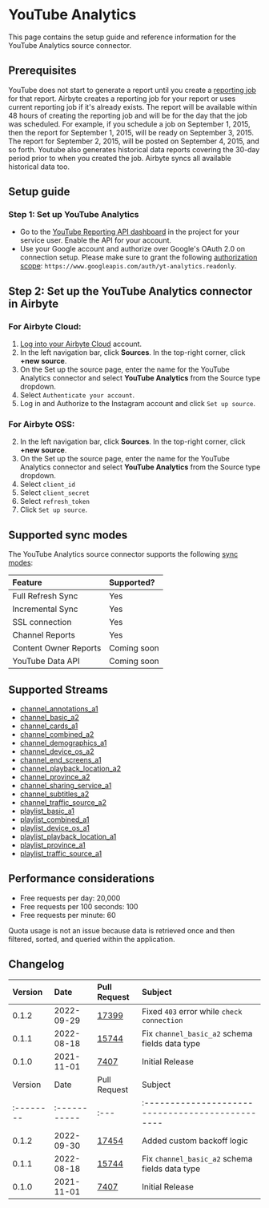 # YouTube Analytics

This page contains the setup guide and reference information for the YouTube Analytics source connector.

## Prerequisites

YouTube does not start to generate a report until you create a [reporting job](https://developers.google.com/youtube/reporting/v1/reports#step-3:-create-a-reporting-job) for that report. 
Airbyte creates a reporting job for your report or uses current reporting job if it's already exists. 
The report will be available within 48 hours of creating the reporting job and will be for the day that the job was scheduled. 
For example, if you schedule a job on September 1, 2015, then the report for September 1, 2015, will be ready on September 3, 2015. 
The report for September 2, 2015, will be posted on September 4, 2015, and so forth. 
Youtube also generates historical data reports covering the 30-day period prior to when you created the job. Airbyte syncs all available historical data too.

## Setup guide
### Step 1: Set up YouTube Analytics


* Go to the [YouTube Reporting API dashboard](https://console.cloud.google.com/apis/api/youtubereporting.googleapis.com/overview) in the project for your service user. Enable the API for your account.
* Use your Google account and authorize over Google's OAuth 2.0 on connection setup. Please make sure to grant the following [authorization scope](https://developers.google.com/youtube/reporting/v1/reports#step-1:-retrieve-authorization-credentials): `https://www.googleapis.com/auth/yt-analytics.readonly`.

## Step 2: Set up the YouTube Analytics connector in Airbyte

### For Airbyte Cloud:

1. [Log into your Airbyte Cloud](https://cloud.airbyte.io/workspaces) account.
2. In the left navigation bar, click **Sources**. In the top-right corner, click **+new source**.
3. On the Set up the source page, enter the name for the YouTube Analytics connector and select **YouTube Analytics** from the Source type dropdown.
4. Select `Authenticate your account`.
5. Log in and Authorize to the Instagram account and click `Set up source`.

### For Airbyte OSS:
2. In the left navigation bar, click **Sources**. In the top-right corner, click **+new source**.
3. On the Set up the source page, enter the name for the YouTube Analytics connector and select **YouTube Analytics** from the Source type dropdown.
4. Select `client_id`
4. Select `client_secret`
4. Select `refresh_token`
5. Click `Set up source`.

## Supported sync modes

The YouTube Analytics source connector supports the following [sync modes](https://docs.airbyte.com/cloud/core-concepts#connection-sync-modes):

| Feature | Supported? |
| :--- | :--- |
| Full Refresh Sync | Yes |
| Incremental Sync | Yes |
| SSL connection | Yes |
| Channel Reports | Yes |
| Content Owner Reports | Coming soon |
| YouTube Data API | Coming soon |

## Supported Streams

* [channel_annotations_a1](https://developers.google.com/youtube/reporting/v1/reports/channel_reports#video-annotations)
* [channel_basic_a2](https://developers.google.com/youtube/reporting/v1/reports/channel_reports#video-user-activity)
* [channel_cards_a1](https://developers.google.com/youtube/reporting/v1/reports/channel_reports#video-cards)
* [channel_combined_a2](https://developers.google.com/youtube/reporting/v1/reports/channel_reports#video-combined)
* [channel_demographics_a1](https://developers.google.com/youtube/reporting/v1/reports/channel_reports#video-viewer-demographics)
* [channel_device_os_a2](https://developers.google.com/youtube/reporting/v1/reports/channel_reports#video-device-type-and-operating-system)
* [channel_end_screens_a1](https://developers.google.com/youtube/reporting/v1/reports/channel_reports#video-end-screens)
* [channel_playback_location_a2](https://developers.google.com/youtube/reporting/v1/reports/channel_reports#video-playback-locations)
* [channel_province_a2](https://developers.google.com/youtube/reporting/v1/reports/channel_reports#video-province)
* [channel_sharing_service_a1](https://developers.google.com/youtube/reporting/v1/reports/channel_reports#video-content-sharing)
* [channel_subtitles_a2](https://developers.google.com/youtube/reporting/v1/reports/channel_reports#video-subtitles)
* [channel_traffic_source_a2](https://developers.google.com/youtube/reporting/v1/reports/channel_reports#video-traffic-sources)
* [playlist_basic_a1](https://developers.google.com/youtube/reporting/v1/reports/channel_reports#playlist-user-activity)
* [playlist_combined_a1](https://developers.google.com/youtube/reporting/v1/reports/channel_reports#playlist-combined)
* [playlist_device_os_a1](https://developers.google.com/youtube/reporting/v1/reports/channel_reports#playlist-device-type-and-operating-system)
* [playlist_playback_location_a1](https://developers.google.com/youtube/reporting/v1/reports/channel_reports#playlist-playback-locations)
* [playlist_province_a1](https://developers.google.com/youtube/reporting/v1/reports/channel_reports#playlist-province)
* [playlist_traffic_source_a1](https://developers.google.com/youtube/reporting/v1/reports/channel_reports#playlist-traffic-sources)

## Performance considerations

* Free requests per day: 20,000
* Free requests per 100 seconds: 100
* Free requests per minute: 60

Quota usage is not an issue because data is retrieved once and then filtered, sorted, and queried within the application.

## Changelog

| Version | Date | Pull Request | Subject |
| :--- | :--- | :--- | :--- |
| 0.1.2 | 2022-09-29 | [17399](https://github.com/airbytehq/airbyte/pull/17399) | Fixed `403` error while `check connection` |
| 0.1.1 | 2022-08-18 | [15744](https://github.com/airbytehq/airbyte/pull/15744) | Fix `channel_basic_a2` schema fields data type |
| 0.1.0 | 2021-11-01 | [7407](https://github.com/airbytehq/airbyte/pull/7407) | Initial Release |
| Version | Date       | Pull Request | Subject                                        |
|:--------|:-----------| :--- |:-----------------------------------------------|
| 0.1.2   | 2022-09-30 | [17454](https://github.com/airbytehq/airbyte/pull/17454) | Added custom backoff logic                     |
| 0.1.1   | 2022-08-18 | [15744](https://github.com/airbytehq/airbyte/pull/15744) | Fix `channel_basic_a2` schema fields data type |
| 0.1.0   | 2021-11-01 | [7407](https://github.com/airbytehq/airbyte/pull/7407) | Initial Release                                |
